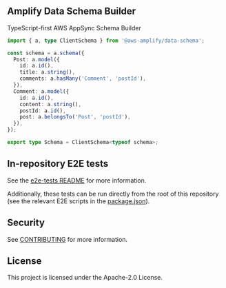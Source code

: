 ## Amplify Data Schema Builder

TypeScript-first AWS AppSync Schema Builder

```ts
import { a, type ClientSchema } from '@aws-amplify/data-schema';

const schema = a.schema({
  Post: a.model({
    id: a.id(),
    title: a.string(),
    comments: a.hasMany('Comment', 'postId'),
  }),
  Comment: a.model({
    id: a.id(),
    content: a.string(),
    postId: a.id(),
    post: a.belongsTo('Post', 'postId'),
  }),
});

export type Schema = ClientSchema<typeof schema>;
```

## In-repository E2E tests

See the [e2e-tests README](packages/e2e-tests/README.md) for more information.

Additionally, these tests can be run directly from the root of this repository
(see the relevant E2E scripts in the [package.json](package.json)).

## Security

See [CONTRIBUTING](CONTRIBUTING.md#security-issue-notifications) for more information.

## License

This project is licensed under the Apache-2.0 License.
